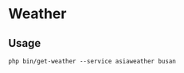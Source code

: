 Weather
=========================

Usage
--------

`php bin/get-weather --service asiaweather busan`